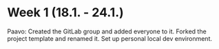 # Week 1 (18.1. - 24.1.)

Paavo: Created the GitLab group and added everyone to it. Forked the project template and renamed it. Set up personal local dev environment.
